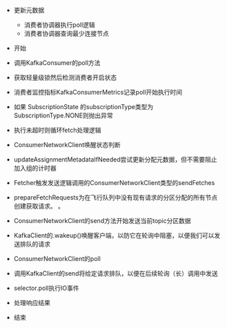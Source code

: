  




- 更新元数据
  - 消费者协调器执行poll逻辑
  - 消费者协调器查询最少连接节点













- 开始

- 调用KafkaConsumer的poll方法

- 获取轻量级锁然后检测消费者开启状态

- 消费者监控指标KafkaConsumerMetrics记录poll开始执行时间

- 如果 SubscriptionState 的subscriptionType类型为SubscriptionType.NONE则抛出异常

- 执行未超时则循环fetch处理逻辑

- ConsumerNetworkClient唤醒状态判断

- updateAssignmentMetadataIfNeeded尝试更新分配元数据，但不需要阻止加入组的计时器

- Fetcher触发发送逻辑调用的ConsumerNetworkClient类型的sendFetches

- prepareFetchRequests为在飞行队列中没有现有请求的分区分配的所有节点创建获取请求。 。

- ConsumerNetworkClient的send方法开始发送当前topic分区数据

- KafkaClient的.wakeup()唤醒客户端，以防它在轮询中阻塞，以便我们可以发送排队的请求

- ConsumerNetworkClient的poll

- 调用KafkaClient的send将给定请求排队，以便在后续轮询（长）调用中发送

- selector.poll执行IO事件

- 处理响应结果

- 结束

  